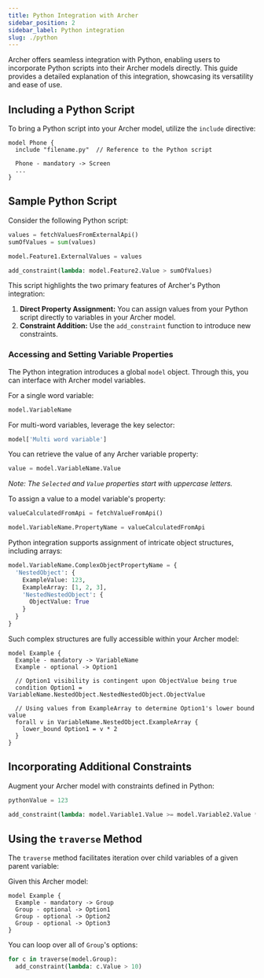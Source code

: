 ```yaml
---
title: Python Integration with Archer
sidebar_position: 2
sidebar_label: Python integration
slug: ./python
---
```


Archer offers seamless integration with Python, enabling users to incorporate Python scripts into their Archer models directly. This guide provides a detailed explanation of this integration, showcasing its versatility and ease of use.

## Including a Python Script

To bring a Python script into your Archer model, utilize the `include` directive:

```archer
model Phone {
  include "filename.py"  // Reference to the Python script

  Phone - mandatory -> Screen
  ...
}
```

## Sample Python Script

Consider the following Python script:

```python
values = fetchValuesFromExternalApi()
sumOfValues = sum(values)

model.Feature1.ExternalValues = values

add_constraint(lambda: model.Feature2.Value > sumOfValues)
```

This script highlights the two primary features of Archer's Python integration:

1. **Direct Property Assignment:** You can assign values from your Python script directly to variables in your Archer model.
2. **Constraint Addition:** Use the `add_constraint` function to introduce new constraints.

### Accessing and Setting Variable Properties

The Python integration introduces a global `model` object. Through this, you can interface with Archer model variables.

For a single word variable:
```python
model.VariableName
```

For multi-word variables, leverage the key selector:
```python
model['Multi word variable']
```

You can retrieve the value of any Archer variable property:

```python
value = model.VariableName.Value
```

*Note: The `Selected` and `Value` properties start with uppercase letters.*

To assign a value to a model variable's property:

```python
valueCalculatedFromApi = fetchValueFromApi()

model.VariableName.PropertyName = valueCalculatedFromApi
```

Python integration supports assignment of intricate object structures, including arrays:

```python
model.VariableName.ComplexObjectPropertyName = {
  'NestedObject': {
    ExampleValue: 123,
    ExampleArray: [1, 2, 3],
    'NestedNestedObject': {
      ObjectValue: True
    }
  }
}
```

Such complex structures are fully accessible within your Archer model:

```archer
model Example {
  Example - mandatory -> VariableName
  Example - optional -> Option1

  // Option1 visibility is contingent upon ObjectValue being true
  condition Option1 = VariableName.NestedObject.NestedNestedObject.ObjectValue

  // Using values from ExampleArray to determine Option1's lower bound value
  forall v in VariableName.NestedObject.ExampleArray {
    lower_bound Option1 = v * 2
  }
}
```

## Incorporating Additional Constraints

Augment your Archer model with constraints defined in Python:

```python
pythonValue = 123

add_constraint(lambda: model.Variable1.Value >= model.Variable2.Value * pythonValue)
```

## Using the `traverse` Method

The `traverse` method facilitates iteration over child variables of a given parent variable:

Given this Archer model:
```archer
model Example {
  Example - mandatory -> Group
  Group - optional -> Option1
  Group - optional -> Option2
  Group - optional -> Option3
}
```

You can loop over all of `Group`'s options:

```python
for c in traverse(model.Group):
  add_constraint(lambda: c.Value > 10)
```
